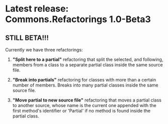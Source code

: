 # Latest release: Commons.Refactorings 1.0-Beta3

## **STILL BETA!!!**

Currently we have three refactorings:

 1. __"Split here to a partial"__ refactoring that split the selected, and following, members from a class to a separate partial class inside the same source file.
 
 2. __"Break into partials"__ refactoring for classes with more than a certain number of members. Breaks into many partial classes inside the same source file.

 3. __"Move partial to new source file"__ refactoring that moves a partial class to another source, whose name is the current one appended with the first method's identifier or 'Partial' if no method is found inside the partial class.
